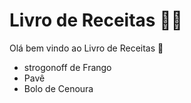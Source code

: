 # Livro de Receitas :man_cook:

Olá bem vindo ao Livro de Receitas​ :wave:

- strogonoff de Frango
- Pavê
- Bolo de Cenoura

